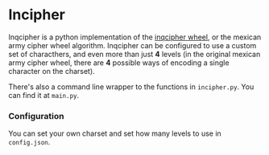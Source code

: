 # Incipher

  Inqcipher is a python implementation of the [inqcipher wheel](https://www.youtube.com/watch?v=TvsiLV7RLx4), or the mexican army cipher wheel algorithm. Inqcipher can be configured to use a custom set of characthers, and even more than just **4** levels (in the original mexican army cipher wheel, there are **4** possible ways of encoding a single character on the charset).
  
  There's also a command line wrapper to the functions in `incipher.py`. You can find it at `main.py`.

### Configuration
  
  You can set your own charset and set how many levels to use in `config.json`.

